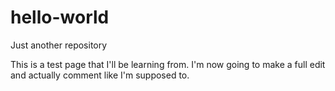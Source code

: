 # hello-world
Just another repository

This is a test page that I'll be learning from.
I'm now going to make a full edit and actually comment like I'm supposed to.
